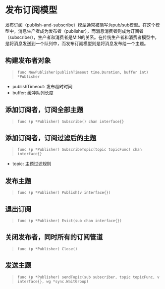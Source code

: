 # 发布订阅模型

发布订阅（publish-and-subscribe）模型通常被简写为pub/sub模型。在这个模型中，消息生产者成为发布者（publisher），而消息消费者则成为订阅者（subscriber），生产者和消费者是M:N的关系。在传统生产者和消费者模型中，是将消息发送到一个队列中，而发布订阅模型则是将消息发布给一个主题。

## 构建发布者对象

> `func NewPublisher(publishTimeout time.Duration, buffer int) *Publisher`

- publishTimeout: 发布超时时间
- buffer: 缓冲队列长度

## 添加订阅者，订阅全部主题

> `func (p *Publisher) Subscribe() chan interface{}`

## 添加订阅者，订阅过滤后的主题

> `func (p *Publisher) SubscribeTopic(topic topicFunc) chan interface{}`

- topic: 主题过滤规则

## 发布主题

> `func (p *Publisher) Publish(v interface{})`

## 退出订阅

> `func (p *Publisher) Evict(sub chan interface{})`

## 关闭发布者，同时所有的订阅管道

> `func (p *Publisher) Close()`

## 发送主题

> `func (p *Publisher) sendTopic(sub subscriber, topic topicFunc, v interface{}, wg *sync.WaitGroup)`
